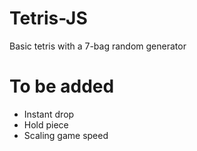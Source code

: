 # Tetris-JS
Basic tetris with a 7-bag random generator

# To be added
- Instant drop
- Hold piece
- Scaling game speed
